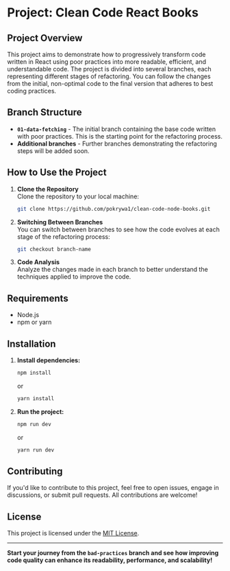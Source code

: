 # Project: Clean Code React Books

## Project Overview

This project aims to demonstrate how to progressively transform code written in React using poor practices into more readable, efficient, and understandable code. The project is divided into several branches, each representing different stages of refactoring. You can follow the changes from the initial, non-optimal code to the final version that adheres to best coding practices.

## Branch Structure

- **`01-data-fetching`** - The initial branch containing the base code written with poor practices. This is the starting point for the refactoring process.
- **Additional branches** - Further branches demonstrating the refactoring steps will be added soon.
  
## How to Use the Project

1. **Clone the Repository**  
   Clone the repository to your local machine:

   ```bash
   git clone https://github.com/pokrywa1/clean-code-node-books.git
   
2. **Switching Between Branches**  
  You can switch between branches to see how the code evolves at each stage of the refactoring process:

   ```bash
   git checkout branch-name
3. **Code Analysis**  
Analyze the changes made in each branch to better understand the techniques applied to improve the code.

## Requirements

- Node.js
- npm or yarn

## Installation

1. **Install dependencies:**

   ```bash
   npm install
   ```
   or
      ```bash
   yarn install
      ```
   
2. **Run the project:**

   ```bash
   npm run dev
   ```
   or
      ```bash
   yarn run dev
      ```
   
## Contributing

If you'd like to contribute to this project, feel free to open issues, engage in discussions, or submit pull requests. All contributions are welcome!

## License

This project is licensed under the [MIT License](LICENSE).

---
**Start your journey from the `bad-practices` branch and see how improving code quality can enhance its readability, performance, and scalability!**
